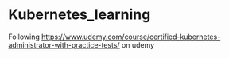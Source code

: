 # Kubernetes_learning
Following https://www.udemy.com/course/certified-kubernetes-administrator-with-practice-tests/ on udemy

